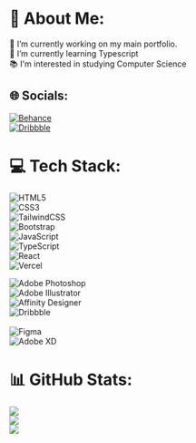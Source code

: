 # 💫 About Me:
🔭 I’m currently working on my main portfolio.<br>🌱 I’m currently learning Typescript<br>📚 I'm interested in studying Computer Science


## 🌐 Socials:
[![Behance](https://img.shields.io/badge/Behance-1769ff?logo=behance&logoColor=white)](https://behance.net/https://www.behance.net/sawyerd)<br/>
[![Dribbble](https://img.shields.io/badge/Dribbble-EA4C89?style=for-the-badge&logo=dribbble&logoColor=white)](https://dribbble.com/SawyerD) 	

# 💻 Tech Stack:
![HTML5](https://img.shields.io/badge/html5-%23E34F26.svg?style=for-the-badge&logo=html5&logoColor=white)<br/>
![CSS3](https://img.shields.io/badge/css3-%231572B6.svg?style=for-the-badge&logo=css3&logoColor=white)<br/>
![TailwindCSS](https://img.shields.io/badge/tailwindcss-%2338B2AC.svg?style=for-the-badge&logo=tailwind-css&logoColor=white)<br/> 
![Bootstrap](https://img.shields.io/badge/bootstrap-%23563D7C.svg?style=for-the-badge&logo=bootstrap&logoColor=white)<br/>
![JavaScript](https://img.shields.io/badge/javascript-%23323330.svg?style=for-the-badge&logo=javascript&logoColor=%23F7DF1E)<br/> 
![TypeScript](https://img.shields.io/badge/typescript-%23007ACC.svg?style=for-the-badge&logo=typescript&logoColor=white)<br/>
 ![React](https://img.shields.io/badge/react-%2320232a.svg?style=for-the-badge&logo=react&logoColor=%2361DAFB)<br/> 
![Vercel](https://img.shields.io/badge/vercel-%23000000.svg?style=for-the-badge&logo=vercel&logoColor=white)<br/> 

![Adobe Photoshop](https://img.shields.io/badge/adobephotoshop-%2331A8FF.svg?style=for-the-badge&logo=adobephotoshop&logoColor=white)<br/> 
![Adobe Illustrator](https://img.shields.io/badge/adobeillustrator-%23FF9A00.svg?style=for-the-badge&logo=adobeillustrator&logoColor=white)<br/> 
![Affinity Designer](https://img.shields.io/badge/affinitydesginer-%231B72BE.svg?style=for-the-badge&logo=affinity-designer&logoColor=white)<br/> 
![Dribbble](https://img.shields.io/badge/Dribbble-EA4C89?style=for-the-badge&logo=dribbble&logoColor=white)<br/> 	
![Figma](https://img.shields.io/badge/figma-%23F24E1E.svg?style=for-the-badge&logo=figma&logoColor=white)<br/>
![Adobe XD](https://img.shields.io/badge/Adobe%20XD-470137?style=for-the-badge&logo=Adobe%20XD&logoColor=#FF61F6)
# 📊 GitHub Stats:
![](https://github-readme-stats.vercel.app/api?username=SawyerDiamond&theme=default&hide_border=false&include_all_commits=true&count_private=true)<br/>
![](https://github-readme-streak-stats.herokuapp.com/?user=SawyerDiamond&theme=default&hide_border=false)<br/>
![](https://github-readme-stats.vercel.app/api/top-langs/?username=SawyerDiamond&theme=default&hide_border=false&include_all_commits=true&count_private=true&layout=compact)

